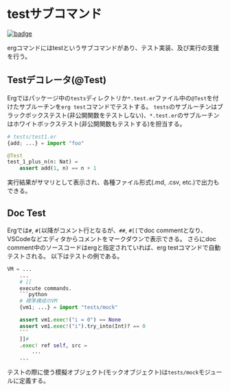 # testサブコマンド

[![badge](https://img.shields.io/endpoint.svg?url=https%3A%2F%2Fgezf7g7pd5.execute-api.ap-northeast-1.amazonaws.com%2Fdefault%2Fsource_up_to_date%3Fowner%3Derg-lang%26repos%3Derg%26ref%3Dmain%26path%3Ddoc/EN/tools/test.md%26commit_hash%3D06f8edc9e2c0cee34f6396fd7c64ec834ffb5352)](https://gezf7g7pd5.execute-api.ap-northeast-1.amazonaws.com/default/source_up_to_date?owner=erg-lang&repos=erg&ref=main&path=doc/EN/tools/test.md&commit_hash=06f8edc9e2c0cee34f6396fd7c64ec834ffb5352)

ergコマンドにはtestというサブコマンドがあり、テスト実装、及び実行の支援を行う。

## Testデコレータ(@Test)

Ergではパッケージ中の`tests`ディレクトリか`*.test.er`ファイル中の`@Test`を付けたサブルーチンを`erg test`コマンドでテストする。
`tests`のサブルーチンはブラックボックステスト(非公開関数をテストしない)、`*.test.er`のサブルーチンはホワイトボックステスト(非公開関数もテストする)を担当する。

```python
# tests/test1.er
{add; ...} = import "foo"

@Test
test_1_plus_n(n: Nat) =
    assert add(1, n) == n + 1
```

実行結果がサマリとして表示され、各種ファイル形式(.md, .csv, etc.)で出力もできる。

## Doc Test

Ergでは`#`, `#[`以降がコメント行となるが、`##`, `#[[`でdoc commentとなり、VSCodeなどエディタからコメントをマークダウンで表示できる。
さらにdoc comment中のソースコードはergと指定されていれば、erg testコマンドで自動テストされる。
以下はテストの例である。

```python
VM = ...
    ...
    # [[
    execute commands.
    ```python
    # 標準構成のVM
    {vm1; ...} = import "tests/mock"

    assert vm1.exec!("i = 0") == None
    assert vm1.exec!("i").try_into(Int)? == 0
    ```
    ]]# 
    .exec! ref self, src =
        ...
    ...
```

テストの際に使う模擬オブジェクト(モックオブジェクト)は`tests/mock`モジュールに定義する。
